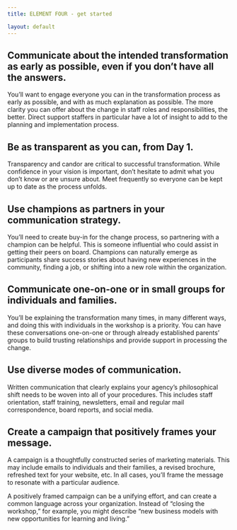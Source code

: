 ```yaml
---
title: ELEMENT FOUR - get started

layout: default
---
```

## Communicate about the intended transformation as early as possible, even if you don’t have all the answers.
You’ll want to engage everyone you can in the transformation process as early as possible, and with as much explanation as possible. The more clarity you can offer about the change in staff roles and responsibilities, the better. Direct support staffers in particular have a lot of insight to add to the planning and implementation process.

## Be as transparent as you can, from Day 1.
Transparency and candor are critical to successful transformation. While confidence in your vision is important, don’t hesitate to admit what you don’t know or are unsure about. Meet frequently so everyone can be kept up to date as the process unfolds.

## Use champions as partners in your communication strategy.
You’ll need to create buy-in for the change process, so partnering with a champion can be helpful. This is someone influential who could assist in getting their peers on board. Champions can naturally emerge as participants share success stories about having new experiences in the community, finding a job, or shifting into a new role within the organization.

## Communicate one-on-one or in small groups for individuals and families.
You’ll be explaining the transformation many times, in many different ways, and doing this with individuals in the workshop is a priority. You can have these conversations one-on-one or through already established parents’ groups to build trusting relationships and provide support in processing the change.

## Use diverse modes of communication.
Written communication that clearly explains your agency’s philosophical shift needs to be woven into all of your procedures. This includes staff orientation, staff training, newsletters, email and regular mail correspondence, board reports, and social media.

## Create a campaign that positively frames your message.
A campaign is a thoughtfully constructed series of marketing materials. This may include emails to individuals and their families, a revised brochure, refreshed text for your website, etc. In all cases, you’ll frame the message to resonate with a particular audience.

A positively framed campaign can be a unifying effort, and can create a common language across your organization. Instead of “closing the workshop,” for example, you might describe “new business models with new opportunities for learning and living.”


